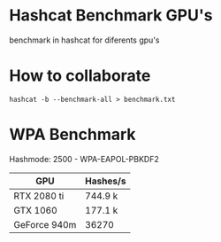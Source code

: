 # Hashcat Benchmark GPU's
benchmark in hashcat for diferents gpu's

# How to collaborate
```
hashcat -b --benchmark-all > benchmark.txt
```

# WPA Benchmark
Hashmode: 2500 - WPA-EAPOL-PBKDF2

| GPU | Hashes/s |
|---|---|
| RTX 2080 ti | 744.9 k |
| GTX 1060 | 177.1 k |
| GeForce 940m | 36270 |
